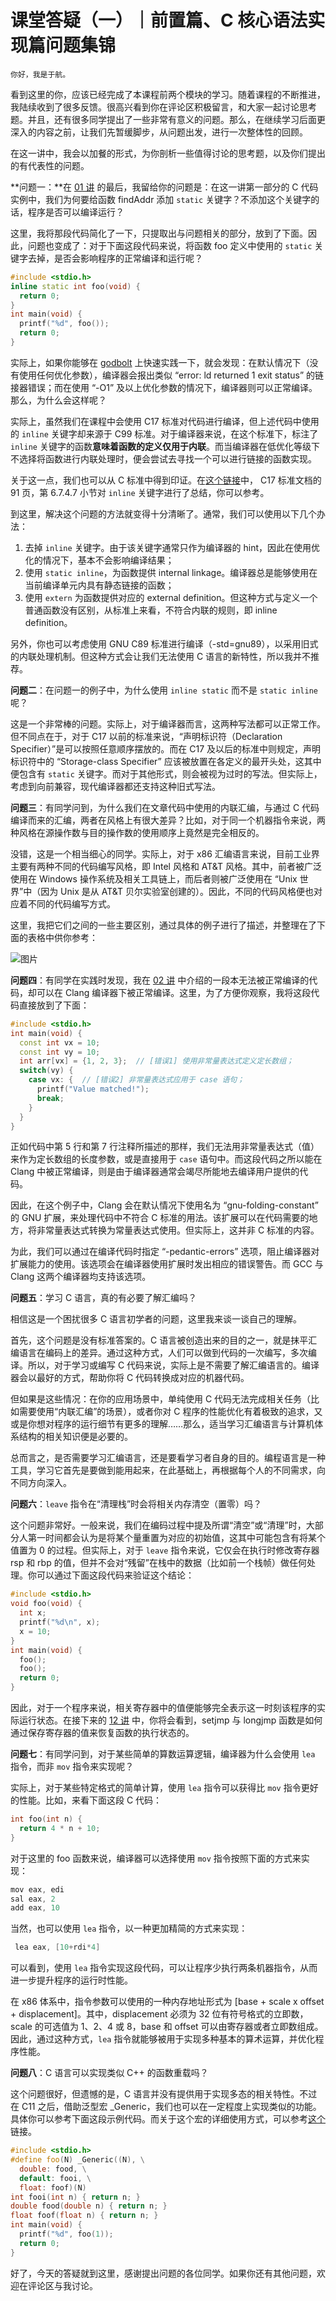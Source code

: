 # 课堂答疑（一）｜前置篇、C 核心语法实现篇问题集锦

    你好，我是于航。

看到这里的你，应该已经完成了本课程前两个模块的学习。随着课程的不断推进，我陆续收到了很多反馈。很高兴看到你在评论区积极留言，和大家一起讨论思考题。并且，还有很多同学提出了一些非常有意义的问题。那么，在继续学习后面更深入的内容之前，让我们先暂缓脚步，从问题出发，进行一次整体性的回顾。

在这一讲中，我会以加餐的形式，为你剖析一些值得讨论的思考题，以及你们提出的有代表性的问题。

**问题一：**在 [01 讲](https://time.geekbang.org/column/article/464550) 的最后，我留给你的问题是：在这一讲第一部分的 C 代码实例中，我们为何要给函数 findAddr 添加 `static` 关键字？不添加这个关键字的话，程序是否可以编译运行？

这里，我将那段代码简化了一下，只提取出与问题相关的部分，放到了下面。因此，问题也变成了：对于下面这段代码来说，将函数 foo 定义中使用的 `static` 关键字去掉，是否会影响程序的正常编译和运行呢？

```c++
#include <stdio.h>
inline static int foo(void) { 
  return 0;
}
int main(void) {
  printf("%d", foo());
  return 0; 
}

```

实际上，如果你能够在 [godbolt](https://godbolt.org) 上快速实践一下，就会发现：在默认情况下（没有使用任何优化参数），编译器会报出类似 “error: ld returned 1 exit status” 的链接器错误；而在使用 “-O1” 及以上优化参数的情况下，编译器则可以正常编译。那么，为什么会这样呢？

实际上，虽然我们在课程中会使用 C17 标准对代码进行编译，但上述代码中使用的 `inline` 关键字却来源于 C99 标准。对于编译器来说，在这个标准下，标注了 `inline` 关键字的函数**意味着函数的定义仅用于内联**。而当编译器在低优化等级下不选择将函数进行内联处理时，便会尝试去寻找一个可以进行链接的函数实现。

关于这一点，我们也可以从 C 标准中得到印证。在[这个链接](https://web.archive.org/web/20181230041359if_/http://www.open-std.org/jtc1/sc22/wg14/www/abq/c17_updated_proposed_fdis.pdf)中， C17 标准文档的 91 页，第 6.7.4.7 小节对 `inline` 关键字进行了总结，你可以参考。

到这里，解决这个问题的方法就变得十分清晰了。通常，我们可以使用以下几个办法：

1.  去掉 `inline` 关键字。由于该关键字通常只作为编译器的 hint，因此在使用优化的情况下，基本不会影响编译结果；
2.  使用 `static inline`，为函数提供 internal linkage。编译器总是能够使用在当前编译单元内具有静态链接的函数；
3.  使用 `extern` 为函数提供对应的 external definition。但这种方式与定义一个普通函数没有区别，从标准上来看，不符合内联的规则，即 inline definition。

另外，你也可以考虑使用 GNU C89 标准进行编译（-std=gnu89），以采用旧式的内联处理机制。但这种方式会让我们无法使用 C 语言的新特性，所以我并不推荐。

**问题二**：在问题一的例子中，为什么使用 `inline static` 而不是 `static inline` 呢？

这是一个非常棒的问题。实际上，对于编译器而言，这两种写法都可以正常工作。但不同点在于，对于 C17 以前的标准来说，“声明标识符（Declaration Specifier）”是可以按照任意顺序摆放的。而在 C17 及以后的标准中则规定，声明标识符中的 “Storage-class Specifier” 应该被放置在各定义的最开头处，这其中便包含有 `static` 关键字。而对于其他形式，则会被视为过时的写法。但实际上，考虑到向前兼容，现代编译器都还支持这种旧式写法。

**问题三**：有同学问到，为什么我们在文章代码中使用的内联汇编，与通过 C 代码编译而来的汇编，两者在风格上有很大差异？比如，对于同一个机器指令来说，两种风格在源操作数与目的操作数的使用顺序上竟然是完全相反的。

没错，这是一个相当细心的同学。实际上，对于 x86 汇编语言来说，目前工业界主要有两种不同的代码编写风格，即 Intel 风格和 AT&T 风格。其中，前者被广泛使用在 Windows 操作系统及相关工具链上，而后者则被广泛使用在 “Unix 世界”中（因为 Unix 是从 AT&T 贝尔实验室创建的）。因此，不同的代码风格便也对应着不同的代码编写方式。

这里，我把它们之间的一些主要区别，通过具体的例子进行了描述，并整理在了下面的表格中供你参考：

![图片](https://static001.geekbang.org/resource/image/92/e8/9207fcyyce02361252ac01c29f6e8ee8.jpg?wh=1920x833)

**问题四**：有同学在实践时发现，我在 [02 讲](https://time.geekbang.org/column/article/465228) 中介绍的一段本无法被正常编译的代码，却可以在 Clang 编译器下被正常编译。这里，为了方便你观察，我将这段代码直接放到了下面：

```c++
#include <stdio.h>
int main(void) {
  const int vx = 10;
  const int vy = 10;
  int arr[vx] = {1, 2, 3};  // [错误1] 使用非常量表达式定义定长数组；
  switch(vy) {
    case vx: {  // [错误2] 非常量表达式应用于 case 语句；
      printf("Value matched!");
      break;
    }
  }
}

```

正如代码中第 5 行和第 7 行注释所描述的那样，我们无法用非常量表达式（值）来作为定长数组的长度参数，或是直接用于 `case` 语句中。而这段代码之所以能在 Clang 中被正常编译，则是由于编译器通常会竭尽所能地去编译用户提供的代码。

因此，在这个例子中，Clang 会在默认情况下使用名为 “gnu-folding-constant” 的 GNU 扩展，来处理代码中不符合 C 标准的用法。该扩展可以在代码需要的地方，将非常量表达式转换为常量表达式使用。但实际上，这并非 C 标准的内容。

为此，我们可以通过在编译代码时指定 “-pedantic-errors” 选项，阻止编译器对扩展能力的使用。该选项会在编译器使用扩展时发出相应的错误警告。而 GCC 与 Clang 这两个编译器均支持该选项。

**问题五**：学习 C 语言，真的有必要了解汇编吗？

相信这是一个困扰很多 C 语言初学者的问题，这里我来谈一谈自己的理解。

首先，这个问题是没有标准答案的。C 语言被创造出来的目的之一，就是抹平汇编语言在编码上的差异。通过这种方式，人们可以做到代码的一次编写，多次编译。所以，对于学习或编写 C 代码来说，实际上是不需要了解汇编语言的。编译器会以最好的方式，帮助你将 C 代码转换成对应的机器代码。

但如果是这些情况：在你的应用场景中，单纯使用 C 代码无法完成相关任务（比如需要使用“内联汇编”的场景），或者你对 C 程序的性能优化有着极致的追求，又或是你想对程序的运行细节有更多的理解……那么，适当学习汇编语言与计算机体系结构的相关知识便是必要的。

总而言之，是否需要学习汇编语言，还是要看学习者自身的目的。编程语言是一种工具，学习它首先是要做到能用起来，在此基础上，再根据每个人的不同需求，向不同方向深入。

**问题六**：`leave` 指令在“清理栈”时会将相关内存清空（置零）吗？

这个问题非常好。一般来说，我们在编码过程中提及所谓“清空”或“清理”时，大部分人第一时间都会认为是将某个量重置为对应的初始值，这其中可能包含有将某个值置为 0 的过程。但实际上，对于 `leave` 指令来说，它仅会在执行时修改寄存器 rsp 和 rbp 的值，但并不会对“残留”在栈中的数据（比如前一个栈帧）做任何处理。你可以通过下面这段代码来验证这个结论：

```c++
#include <stdio.h>
void foo(void) {
  int x;
  printf("%d\n", x);
  x = 10;
}
int main(void) {
  foo();
  foo();
  return 0;
}

```

因此，对于一个程序来说，相关寄存器中的值便能够完全表示这一时刻该程序的实际运行状态。在接下来的 [12 讲](https://time.geekbang.org/column/article/475867) 中，你将会看到，setjmp 与 longjmp 函数是如何通过保存寄存器的值来恢复函数的执行状态的。

**问题七**：有同学问到，对于某些简单的算数运算逻辑，编译器为什么会使用 `lea` 指令，而非 `mov` 指令来实现呢？

实际上，对于某些特定格式的简单计算，使用 `lea` 指令可以获得比 `mov` 指令更好的性能。比如，来看下面这段 C 代码：

```c++
int foo(int n) {
  return 4 * n + 10;
}

```

对于这里的 foo 函数来说，编译器可以选择使用 `mov` 指令按照下面的方式来实现：

```c++
mov eax, edi
sal eax, 2
add eax, 10

```

当然，也可以使用 `lea` 指令，以一种更加精简的方式来实现：

```c++
 lea eax, [10+rdi*4]

```

可以看到，使用 `lea` 指令实现这段代码，可以让程序少执行两条机器指令，从而进一步提升程序的运行时性能。

在 x86 体系中，指令参数可以使用的一种内存地址形式为 \[base + scale x offset + displacement\]。其中，displacement 必须为 32 位有符号格式的立即数，scale 的可选值为 1、2、4 或 8，base 和 offset 可以由寄存器或者立即数组成。因此，通过这种方式，`lea` 指令就能够被用于实现多种基本的算术运算，并优化程序性能。

**问题八**：C 语言可以实现类似 C++ 的函数重载吗？

这个问题很好，但遗憾的是，C 语言并没有提供用于实现多态的相关特性。不过在 C11 之后，借助泛型宏 \_Generic，我们也可以在一定程度上实现类似的功能。具体你可以参考下面这段示例代码。而关于这个宏的详细使用方式，可以参考[这个](https://www.geeksforgeeks.org/_generic-keyword-c)链接。

```c++
#include <stdio.h>
#define foo(N) _Generic((N), \
  double: food, \
  default: fooi, \
  float: foof)(N)
int fooi(int n) { return n; }
double food(double n) { return n; }
float foof(float n) { return n; }
int main(void) {
  printf("%d", foo(1));
  return 0;
}

```

好了，今天的答疑就到这里，感谢提出问题的各位同学。如果你还有其他问题，欢迎在评论区与我讨论。
    